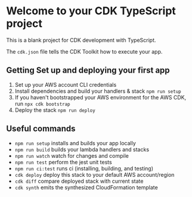 # Welcome to your CDK TypeScript project

This is a blank project for CDK development with TypeScript.

The `cdk.json` file tells the CDK Toolkit how to execute your app.

## Getting Set up and deploying your first app 

1. Set up your AWS account CLI credentials
2. Install dependencies and build your handlers & stack `npm run setup`
3. If you haven't bootstrapped your AWS environment for the AWS CDK, run `npx cdk bootstrap`
4. Deploy the stack `npm run deploy`

## Useful commands

* `npm run setup`   installs and builds your app locally
* `npm run build`   builds your lambda handlers and stacks
* `npm run watch`   watch for changes and compile
* `npm run test`    perform the jest unit tests
* `npm run ci:test` runs ci (installing, building, and testing)
* `cdk deploy`      deploy this stack to your default AWS account/region
* `cdk diff`        compare deployed stack with current state
* `cdk synth`       emits the synthesized CloudFormation template
